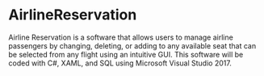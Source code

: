# AirlineReservation
Airline Reservation is a software that allows users to manage airline passengers by changing, deleting, or adding to any available seat that can be selected from any flight using an intuitive GUI. This software will be coded with C#, XAML, and SQL using Microsoft Visual Studio 2017.
